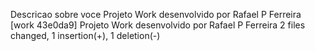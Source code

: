 Descricao sobre voce
Projeto Work desenvolvido por Rafael P Ferreira
[work 43e0da9] Projeto Work desenvolvido por Rafael P Ferreira
 2 files changed, 1 insertion(+), 1 deletion(-)
